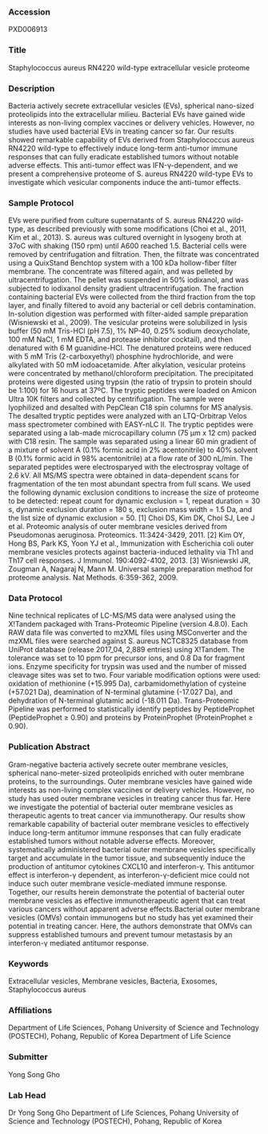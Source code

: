 ### Accession
PXD006913

### Title
Staphylococcus aureus RN4220 wild-type extracellular vesicle proteome

### Description
Bacteria actively secrete extracellular vesicles (EVs), spherical nano-sized proteolipids into the extracellular milieu. Bacterial EVs have gained wide interests as non-living complex vaccines or delivery vehicles. However, no studies have used bacterial EVs in treating cancer so far. Our results showed remarkable capability of EVs derived from Staphylococcus aureus RN4220 wild-type to effectively induce long-term anti-tumor immune responses that can fully eradicate established tumors without notable adverse effects. This anti-tumor effect was IFN-γ-dependent, and we present a comprehensive proteome of S. aureus RN4220 wild-type EVs to investigate which vesicular components induce the anti-tumor effects.

### Sample Protocol
EVs were purified from culture supernatants of S. aureus RN4220 wild-type, as described previously with some modifications (Choi et al., 2011, Kim et al., 2013). S. aureus was cultured overnight in lysogeny broth at 37oC with shaking (150 rpm) until A600 reached 1.5. Bacterial cells were removed by centrifugation and filtration. Then, the filtrate was concentrated using a QuixStand Benchtop system with a 100 kDa hollow-fiber filter membrane. The concentrate was filtered again, and was pelleted by ultracentrifugation. The pellet was suspended in 50% iodixanol, and was subjected to iodixanol density gradient ultracentrifugation. The fraction containing bacterial EVs were collected from the third fraction from the top layer, and finally filtered to avoid any bacterial or cell debris contamination. In-solution digestion was performed with filter-aided sample preparation (Wisniewski et al., 2009). The vesicular proteins were solubilized in lysis buffer (50 mM Tris-HCl (pH 7.5), 1% NP-40, 0.25% sodium deoxycholate, 100 mM NaCl, 1 mM EDTA, and protease inhibitor cocktail), and then denatured with 6 M guanidine-HCl. The denatured proteins were reduced with 5 mM Tris (2-carboxyethyl) phosphine hydrochloride, and were alkylated with 50 mM iodoacetamide. After alkylation, vesicular proteins were concentrated by methanol/chloroform precipitation. The precipitated proteins were digested using trypsin (the ratio of trypsin to protein should be 1:100) for 16 hours at 37ºC. The tryptic peptides were loaded on Amicon Ultra 10K filters and collected by centrifugation. The sample were lyophilized and desalted with PepClean C18 spin columns for MS analysis. The desalted tryptic peptides were analyzed with an LTQ-Orbitrap Velos mass spectrometer combined with EASY-nLC II. The tryptic peptides were separated using a lab-made microcapillary column (75 μm x 12 cm) packed with C18 resin. The sample was separated using a linear 60 min gradient of a mixture of solvent A (0.1% formic acid in 2% acentonitrile) to 40% solvent B (0.1% formic acid in 98% acentonitrile) at a flow rate of 300 nL/min. The separated peptides were electrosparyed with the electrospray voltage of 2.6 kV. All MS/MS spectra were obtained in data-dependent scans for fragmentation of the ten most abundant spectra from full scans. We used the following dynamic exclusion conditions to increase the size of proteome to be detected: repeat count for dynamic exclusion = 1, repeat duration = 30 s, dynamic exclusion duration = 180 s, exclusion mass width = 1.5 Da, and the list size of dynamic exclusion = 50. [1] Choi DS, Kim DK, Choi SJ, Lee J et al. Proteomic analysis of outer membrane vesicles derived from Pseudomonas aeruginosa. Proteomics. 11:3424-3429, 2011. [2] Kim OY, Hong BS, Park KS, Yoon YJ et al., Immunization with Escherichia coli outer membrane vesicles protects against bacteria-induced lethality via Th1 and Th17 cell responses. J Immunol. 190:4092-4102, 2013. [3] Wisniewski JR, Zougman A, Nagaraj N, Mann M. Universal sample preparation method for proteome analysis. Nat Methods. 6:359-362, 2009.

### Data Protocol
Nine technical replicates of LC-MS/MS data were analysed using the X!Tandem packaged with Trans-Proteomic Pipeline (version 4.8.0). Each RAW data file was converted to mzXML files using MSConverter and the mzXML files were searched against S. aureus NCTC8325 database from UniProt database (release 2017_04, 2,889 entries) using X!Tandem. The tolerance was set to 10 ppm for precursor ions, and 0.8 Da for fragment ions. Enzyme specificity for trypsin was used and the number of missed cleavage sites was set to two. Four variable modification options were used: oxidation of methionine (+15.995 Da), carbamidomethylation of cysteine (+57.021 Da), deamination of N-terminal glutamine (-17.027 Da), and dehydration of N-terminal glutamic acid (-18.011 Da). Trans-Proteomic Pipeline was performed to statistically identify peptides by PeptideProphet (PeptideProphet ≥ 0.90) and proteins by ProteinProphet (ProteinProphet ≥ 0.90).

### Publication Abstract
Gram-negative bacteria actively secrete outer membrane vesicles, spherical nano-meter-sized proteolipids enriched with outer membrane proteins, to the surroundings. Outer membrane vesicles have gained wide interests as non-living complex vaccines or delivery vehicles. However, no study has used outer membrane vesicles in treating cancer thus far. Here we investigate the potential of bacterial outer membrane vesicles as therapeutic agents to treat cancer via immunotherapy. Our results show remarkable capability of bacterial outer membrane vesicles to effectively induce long-term antitumor immune responses that can fully eradicate established tumors without notable adverse effects. Moreover, systematically administered bacterial outer membrane vesicles specifically target and accumulate in the tumor tissue, and subsequently induce the production of antitumor cytokines CXCL10 and interferon-&#x3b3;. This antitumor effect is interferon-&#x3b3; dependent, as interferon-&#x3b3;-deficient mice could not induce such outer membrane vesicle-mediated immune response. Together, our results herein demonstrate the potential of bacterial outer membrane vesicles as effective immunotherapeutic agent that can treat various cancers without apparent adverse effects.Bacterial outer membrane vesicles (OMVs) contain immunogens but no study has yet examined their potential in treating cancer. Here, the authors demonstrate that OMVs can suppress established tumours and prevent tumour metastasis by an interferon-&#x3b3; mediated antitumor response.

### Keywords
Extracellular vesicles, Membrane vesicles, Bacteria, Exosomes, Staphylococcus aureus

### Affiliations
Department of Life Sciences, Pohang University of Science and Technology (POSTECH), Pohang, Republic of Korea
Department of Life Science

### Submitter
Yong Song Gho

### Lab Head
Dr Yong Song Gho
Department of Life Sciences, Pohang University of Science and Technology (POSTECH), Pohang, Republic of Korea


